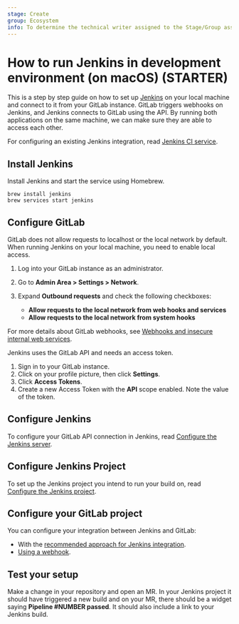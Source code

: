 ```yaml
---
stage: Create
group: Ecosystem
info: To determine the technical writer assigned to the Stage/Group associated with this page, see https://about.gitlab.com/handbook/engineering/ux/technical-writing/#assignments
---
```


# How to run Jenkins in development environment (on macOS) **(STARTER)**

This is a step by step guide on how to set up [Jenkins](https://www.jenkins.io/) on your local machine and connect to it from your GitLab instance. GitLab triggers webhooks on Jenkins, and Jenkins connects to GitLab using the API. By running both applications on the same machine, we can make sure they are able to access each other.

For configuring an existing Jenkins integration, read [Jenkins CI service](../../integration/jenkins.md).

## Install Jenkins

Install Jenkins and start the service using Homebrew.

```shell
brew install jenkins
brew services start jenkins
```

## Configure GitLab

GitLab does not allow requests to localhost or the local network by default. When running Jenkins on your local machine, you need to enable local access.

1. Log into your GitLab instance as an administrator.
1. Go to **Admin Area > Settings > Network**.
1. Expand **Outbound requests** and check the following checkboxes:

   - **Allow requests to the local network from web hooks and services**
   - **Allow requests to the local network from system hooks**

  For more details about GitLab webhooks, see [Webhooks and insecure internal web services](../../security/webhooks.md).

Jenkins uses the GitLab API and needs an access token.

1. Sign in to your GitLab instance.
1. Click on your profile picture, then click **Settings**.
1. Click **Access Tokens**.
1. Create a new Access Token with the **API** scope enabled. Note the value of the token.

## Configure Jenkins

To configure your GitLab API connection in Jenkins, read
[Configure the Jenkins server](../../integration/jenkins.md#configure-the-jenkins-server).

## Configure Jenkins Project

To set up the Jenkins project you intend to run your build on, read
[Configure the Jenkins project](../../integration/jenkins.md#configure-the-jenkins-project).

## Configure your GitLab project

You can configure your integration between Jenkins and GitLab:

- With the [recommended approach for Jenkins integration](../../integration/jenkins.md#recommended-jenkins-integration).
- [Using a webhook](../../integration/jenkins.md#webhook-integration).

## Test your setup

Make a change in your repository and open an MR. In your Jenkins project it should have triggered a new build and on your MR, there should be a widget saying **Pipeline #NUMBER passed**.
It should also include a link to your Jenkins build.

